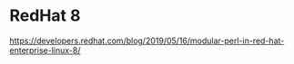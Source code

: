 RedHat 8
========


https://developers.redhat.com/blog/2019/05/16/modular-perl-in-red-hat-enterprise-linux-8/
